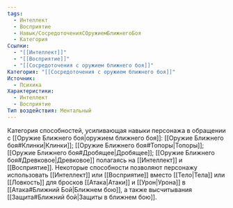 ```yaml
---
tags:
  - Интеллект
  - Восприятие
  - Навык/СосредоточенияСОружиемБлижнегоБоя
  - Категория
Ссылки:
  - "[[Интеллект]]"
  - "[[Восприятие]]"
  - "[[Сосредоточения с оружием ближнего боя]]"
Категория: "[[Сосредоточения с оружием ближнего боя]]"
Источник:
  - Психика
Характеристики:
  - Интеллект
  - Восприятие
Тип воздействия: Ментальный
---
```

Категория способностей, усиливающая навыки персонажа в обращении с [[Оружие Ближнего боя|оружием ближнего боя]]: [[Оружие Ближнего боя#Клинки|Клинки]]; [[Оружие Ближнего боя#Топоры|Топоры]]; [[Оружие Ближнего боя#Дробящее|Дробящее]]; [[Оружие Ближнего боя#Древковое|Древковое]] полагаясь на [[Интеллект]] и [[Восприятие]]. Некоторые способности позволяют персонажу использовать [[Интеллект]] или [[Восприятие]] вместо [[Тело|Тела]] или [[Ловкость]] для бросков [[Атака|Атаки]] и [[Урон|Урона]] в [[Атака#Ближний Бой|Ближнем бою]], а также высчитывания [[Защита#Ближний бой|Защиты в ближнем бою]].